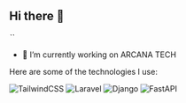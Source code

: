 ## Hi there 👋
*``*
- 🔭 I’m currently working on ARCANA TECH



Here are some of the technologies I use:

![TailwindCSS](https://img.shields.io/badge/TailwindCSS-06B6D4?style=flat-square&logo=tailwind-css&logoColor=white)
![Laravel](https://img.shields.io/badge/Laravel-F25356?style=flat-square&logo=laravel&logoColor=white)
![Django](https://img.shields.io/badge/Django-092D1F?style=flat-square&logo=django&logoColor=white)
![FastAPI](https://img.shields.io/badge/FastAPI-009688?style=flat-square&logo=fastapi&logoColor=white)
<!--
**ibada13/ibada13** is a ✨ _special_ ✨ repository because its `README.md` (this file) appears on your GitHub profile.

Here are some ideas to get you started:

- 🌱 I’m currently learning ...
- 👯 I’m looking to collaborate on ...
- 🤔 I’m looking for help with ...
- 💬 Ask me about ...
- 📫 How to reach me: ...
- 😄 Pronouns: ...
- ⚡ Fun fact: ...
-->
